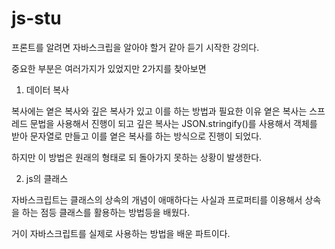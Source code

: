 # js-stu

프론트를 알려면 자바스크립을 알아야 할거 같아 듣기 시작한 강의다.

중요한 부분은 여러가지가 있었지만 2가지를 찾아보면

1. 데이터 복사

복사에는 옅은 복사와 깊은 복사가 있고 이를 하는 방법과 필요한 이유
옅은 복사는 스프레드 문법을 사용해서 진행이 되고 
깊은 복사는 JSON.stringify()를 사용해서 객체를 받아 문자열로 만들고 이를 옅은 복사를 하는 방식으로 진행이 되었다.

하지만 이 방법은 원래의 형태로 되 돌아가지 못하는 상황이 발생한다. 

2. js의 클래스

자바스크립트는 클래스의 상속의 개념이 애매하다는 사실과 프로퍼티를 이용해서 상속을 하는 점등 
클래스를 활용하는 방법등을 배웠다.

거이 자바스크립트를 실제로 사용하는 방법을 배운 파트이다.
